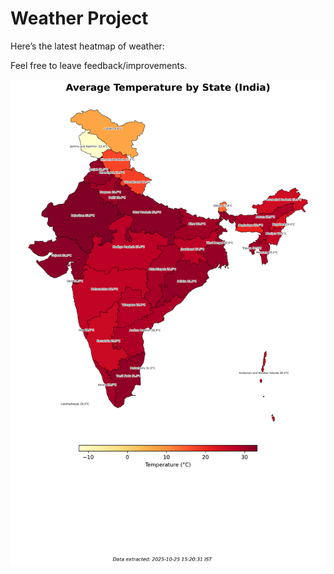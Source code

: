 # Weather Project

Here’s the latest heatmap of weather:

Feel free to leave feedback/improvements.

![India Heatmap](docs/assets/india_heatmap.png?v=FC9D69)
